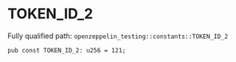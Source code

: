 # TOKEN_ID_2

Fully qualified path: `openzeppelin_testing::constants::TOKEN_ID_2`

<pre><code class="language-rust">pub const TOKEN_ID_2: u256 = 121;</code></pre>

